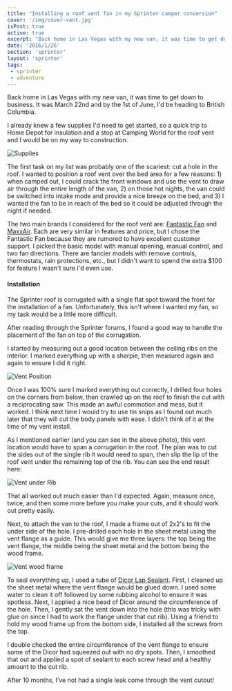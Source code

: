 ```yaml
---
title: "Installing a roof vent fan in my Sprinter camper conversion"
cover: '/img/cover-vent.jpg'
isPost: true
active: true
excerpt: "Back home in Las Vegas with my new van, it was time to get down to business. It was March 22nd and by the 1st of June, I'd be heading to British Columbia. The first task on my list was probably one of the scariest: cut a hole in the roof."
date: '2016/1/26'
section: 'sprinter'
layout: 'sprinter'
tags:
 - sprinter
 - adventure
---
```


Back home in Las Vegas with my new van, it was time to get down to business. It was March 22nd and by the 1st of June, I'd be heading to British Columbia.

I already knew a few supplies I'd need to get started, so a quick trip to Home Depot for insulation and a stop at Camping World for the roof vent and I would be on my way to construction.

![Supplies](/img/build/build_1_.jpg)

The first task on my list was probably one of the scariest: cut a hole in the roof. I wanted to position a roof vent over the bed area for a few reasons: 1) when camped out, I could crack the front windows and use the vent to draw air through the entire length of the van, 2) on those hot nights, the van could be switched into intake mode and provide a nice breeze on the bed, and 3) I wanted the fan to be in reach of the bed so it could be adjusted through the night if needed.

The two main brands I considered for the roof vent are: [Fantastic Fan](http://amzn.to/1VosSwN) and [MaxxAir](http://amzn.to/1Tm3QQn). Each are very similar in features and price, but I chose the Fantastic Fan because they are rumored to have excellent customer support. I picked the basic model with manual opening, manual control, and two fan directions. There are fancier models with remove controls, thermostats, rain protections, etc., but I didn't want to spend the extra $100 for feature I wasn't sure I'd even use.

#### Installation

The Sprinter roof is corrugated with a single flat spot toward the front for the installation of a fan. Unfortunately, this isn't where I wanted my fan, so my task would be a little more difficult.

After reading through the Sprinter forums, I found a good way to handle the placement of the fan on top of the corrugation.

I started by measuring out a good location between the ceiling ribs on the interior. I marked everything up with a sharpie, then measured again and again to ensure I did it right.

![Vent Position](/img/build/build_2_.jpg)

Once I was 100% sure I marked everything out correctly, I drilled four holes on the corners from below, then crawled up on the roof to finish the cut with a reciprocating saw. This made an awful commotion and mess, but it worked. I think next time I would try to use tin snips as I found out much later that they will cut the body panels with ease. I didn't think of it at the time of my vent install.

As I mentioned earlier (and you can see in the above photo), this vent location would have to span a corrugation in the roof. The plan was to cut the sides out of the single rib it would need to span, then slip the lip of the roof vent under the remaining top of the rib. You can see the end result here:

![Vent under Rib](/img/build/build_3_.jpg)

That all worked out much easier than I'd expected. Again, measure once, twice, and then some more before you make your cuts, and it should work out pretty easily.

Next, to attach the van to the roof, I made a frame out of 2x2's to fit the under side of the hole. I pre-drilled each hole in the sheet metal using the vent flange as a guide. This would give me three layers: the top being the vent flange, the middle being the sheet metal and the bottom being the wood frame.

![Vent wood frame](/img/build/build_4_.jpg)

To seal everything up, I used a tube of [Dicor Lap Sealant](http://amzn.to/202lAFs). First, I cleaned up the sheet metal where the vent flange would be glued down. I used some water to clean it off followed by some rubbing alcohol to ensure it was spotless. Next, I applied a nice bead of Dicor around the circumference of the hole. Then, I gently sat the vent down into the hole (this was tricky with glue on since I had to work the flange under that cut rib). Using a friend to hold my wood frame up from the bottom side, I installed all the screws from the top.

I double checked the entire circumference of the vent flange to ensure some of the Dicor had squeezed out with no dry spots. Then, I smoothed that out and applied a spot of sealant to each screw head and a healthy amount to the cut rib.

After 10 months, I've not had a single leak come through the vent cutout!
